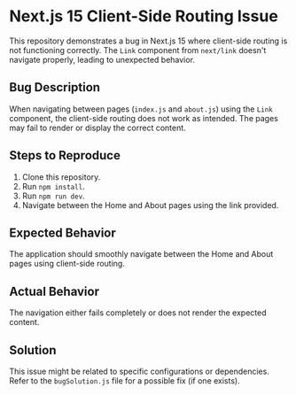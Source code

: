 # Next.js 15 Client-Side Routing Issue

This repository demonstrates a bug in Next.js 15 where client-side routing is not functioning correctly.  The `Link` component from `next/link` doesn't navigate properly, leading to unexpected behavior.

## Bug Description

When navigating between pages (`index.js` and `about.js`) using the `Link` component, the client-side routing does not work as intended.  The pages may fail to render or display the correct content.

## Steps to Reproduce

1. Clone this repository.
2. Run `npm install`.
3. Run `npm run dev`.
4. Navigate between the Home and About pages using the link provided.

## Expected Behavior

The application should smoothly navigate between the Home and About pages using client-side routing.

## Actual Behavior

The navigation either fails completely or does not render the expected content.

## Solution

This issue might be related to specific configurations or dependencies. Refer to the `bugSolution.js` file for a possible fix (if one exists).